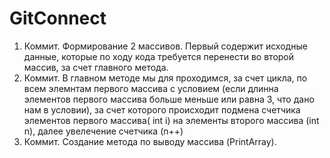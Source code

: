 # GitConnect
1. Коммит. Формирование 2 массивов. Первый содержит исходные данные, которые по ходу кода требуется перенести во второй массив, за счет главного метода.
2. Коммит. В главном методе мы для проходимся, за счет цикла, по всем элемнтам первого массива с условием (если длинна элементов первого массива больше меньше или равна 3, что дано нам в условии), за счет которого происходит подмена счетчика элементов первого массива( int i) на элементы второго массива (int n), далее увелечение счетчика (n++)
3. Коммит. Создание метода по выводу массива (PrintArray).
